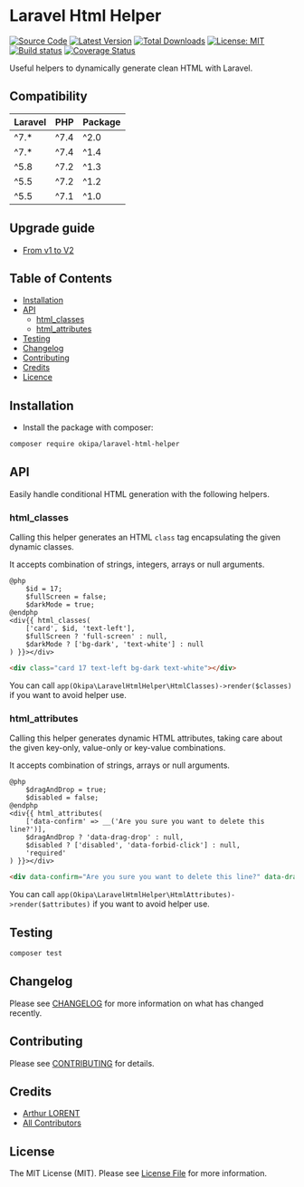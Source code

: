 # Laravel Html Helper

[![Source Code](https://img.shields.io/badge/source-okipa/laravel--html--helper-blue.svg)](https://github.com/Okipa/laravel-html-helper)
[![Latest Version](https://img.shields.io/github/release/okipa/laravel-html-helper.svg?style=flat-square)](https://github.com/Okipa/laravel-html-helper/releases)
[![Total Downloads](https://img.shields.io/packagist/dt/okipa/laravel-html-helper.svg?style=flat-square)](https://packagist.org/packages/okipa/laravel-html-helper)
[![License: MIT](https://img.shields.io/badge/License-MIT-blue.svg)](https://opensource.org/licenses/MIT)
[![Build status](https://github.com/Okipa/laravel-html-helper/workflows/CI/badge.svg)](https://github.com/Okipa/laravel-html-helper/actions)
[![Coverage Status](https://coveralls.io/repos/github/Okipa/laravel-html-helper/badge.svg?branch=master)](https://coveralls.io/github/Okipa/laravel-html-helper?branch=master)


Useful helpers to dynamically generate clean HTML with Laravel.

## Compatibility

| Laravel | PHP | Package |
|---|---|---|
| ^7.* | ^7.4 | ^2.0 |
| ^7.* | ^7.4 | ^1.4 |
| ^5.8 | ^7.2 | ^1.3 |
| ^5.5 | ^7.2 | ^1.2 |
| ^5.5 | ^7.1 | ^1.0 |

## Upgrade guide

* [From v1 to V2](/docs/upgrade-guides/from-v1-to-v2.md)

## Table of Contents

- [Installation](#installation)
- [API](#api)
  - [html_classes](#html_classes)
  - [html_attributes](#html_attributes)
- [Testing](#testing)
- [Changelog](#changelog)
- [Contributing](#contributing)
- [Credits](#credits)
- [Licence](#license)

## Installation

- Install the package with composer:

```bash
composer require okipa/laravel-html-helper
```

## API

Easily handle conditional HTML generation with the following helpers.

### html_classes

Calling this helper generates an HTML `class` tag encapsulating the given dynamic classes.

It accepts combination of strings, integers, arrays or null arguments.

```blade
@php
    $id = 17;
    $fullScreen = false;
    $darkMode = true;
@endphp
<div{{ html_classes(
    ['card', $id, 'text-left'],
    $fullScreen ? 'full-screen' : null,
    $darkMode ? ['bg-dark', 'text-white'] : null
) }}></div>
```

```html
<div class="card 17 text-left bg-dark text-white"></div>
```

You can call `app(Okipa\LaravelHtmlHelper\HtmlClasses)->render($classes)` if you want to avoid helper use.

### html_attributes

Calling this helper generates dynamic HTML attributes, taking care about the given key-only, value-only or key-value combinations.

It accepts combination of strings, arrays or null arguments.

```blade
@php
    $dragAndDrop = true;
    $disabled = false;
@endphp
<div{{ html_attributes(
    ['data-confirm' => __('Are you sure you want to delete this line?')],
    $dragAndDrop ? 'data-drag-drop' : null,
    $disabled ? ['disabled', 'data-forbid-click'] : null,
    'required'
) }}></div>
```

```html
<div data-confirm="Are you sure you want to delete this line?" data-drag-drop required></div>
```

You can call `app(Okipa\LaravelHtmlHelper\HtmlAttributes)->render($attributes)` if you want to avoid helper use.

## Testing

```bash
composer test
```

## Changelog

Please see [CHANGELOG](CHANGELOG.md) for more information on what has changed recently.

## Contributing

Please see [CONTRIBUTING](CONTRIBUTING.md) for details.

## Credits

- [Arthur LORENT](https://github.com/okipa)
- [All Contributors](../../contributors)

## License

The MIT License (MIT). Please see [License File](LICENSE.md) for more information.
